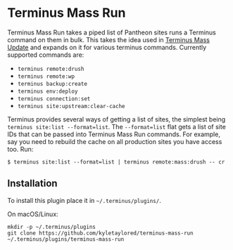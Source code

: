 # Terminus Mass Run

Terminus Mass Run takes a piped list of Pantheon sites runs a Terminus command on them in bulk. This takes the idea used in [Terminus Mass Update](https://github.com/pantheon-systems/terminus-mass-update) and expands on it for various terminus commands. Currently supported commands are:

* `terminus remote:drush`
* `terminus remote:wp`
* `terminus backup:create`
* `terminus env:deploy`
* `terminus connection:set`
* `terminus site:upstream:clear-cache`

Terminus provides several ways of getting a list of sites, the simplest being `terminus site:list --format=list`. The `--format=list` flat gets a list of site IDs that can be passed into Terminus Mass Run commands. For example, say you need to rebuild the cache on all production sites you have access too. Run:

```
$ terminus site:list --format=list | terminus remote:mass:drush -- cr
```

## Installation
To install this plugin place it in `~/.terminus/plugins/`.

On macOS/Linux:

```
mkdir -p ~/.terminus/plugins
git clone https://github.com/kyletaylored/terminus-mass-run ~/.terminus/plugins/terminus-mass-run
```

